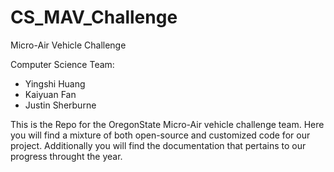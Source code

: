 # CS_MAV_Challenge

Micro-Air Vehicle Challenge

Computer Science Team:
- Yingshi Huang
- Kaiyuan Fan
- Justin Sherburne

This is the Repo for the OregonState Micro-Air vehicle challenge team. Here you will find a mixture of both open-source and customized code for our project. Additionally you will find the documentation that pertains to our progress throught the year. 
